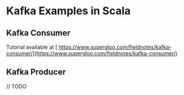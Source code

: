 # Kafka Examples in Scala 

## Kafka Consumer

Tutorial available at [ https://www.supergloo.com/fieldnotes/kafka-consumer/](https://www.supergloo.com/fieldnotes/kafka-consumer/)

## Kafka Producer

// TODO 